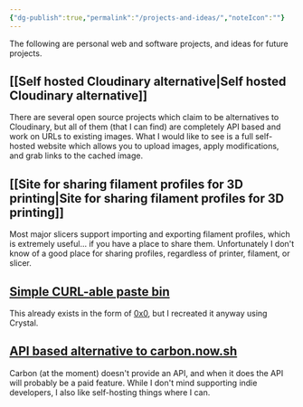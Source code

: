 ```yaml
---
{"dg-publish":true,"permalink":"/projects-and-ideas/","noteIcon":""}
---
```


The following are personal web and software projects, and ideas for future projects.

## [[Self hosted Cloudinary alternative\|Self hosted Cloudinary alternative]]
There are several open source projects which claim to be alternatives to Cloudinary, but all of them (that I can find) are completely API based and work on URLs to existing images. What I would like to see is a full self-hosted website which allows you to upload images, apply modifications, and grab links to the cached image.

## [[Site for sharing filament profiles for 3D printing\|Site for sharing filament profiles for 3D printing]]
Most major slicers support importing and exporting filament profiles, which is extremely useful... if you have a place to share them. Unfortunately I don't know of a good place for sharing profiles, regardless of printer, filament, or slicer.

## [Simple CURL-able paste bin](https://0x45.st)
This already exists in the form of [0x0](https://0x0.st), but I recreated it anyway using Crystal.

## [API based alternative to carbon.now.sh](https://inkify.0x45.st)
Carbon (at the moment) doesn't provide an API, and when it does the API will probably be a paid feature. While I don't mind supporting indie developers, I also like self-hosting things where I can.
